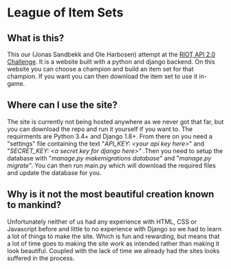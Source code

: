 # League of Item Sets

What is this?
--
This our (Jonas Sandbekk and Ole Harbosen) attempt at the [RIOT API 2.0 Challenge](https://developer.riotgames.com/discussion/announcements/show/2lxEyIcE).
It is a website built with a python and django backend. On this website you can choose a champion and build an item set for that champion. If you want you can then download the item set to use it in-game.

Where can I use the site?
--
The site is currently not being hosted anywhere as we never got that far, but you can download the repo and run it yourself if you want to. The requirments are Python 3.4+ and Django 1.8+. From there on you need a "settings" file containing the text "_API_KEY: \<your api key here\>_" and "_SECRET_KEY: \<a secret key for django here\>_" .Then you need to setup the database with "_manage.py makemigrations database_" and "_manage.py migrate_". You can then run main.py which will download the required files and update the database for you.

Why is it not the most beautiful creation known to mankind?
--
Unfortunately neither of us had any experience with HTML, CSS or Javascript before and little to no experience with Django so we had to learn a lot of things to make the site. Which is fun and rewarding, but means that a lot of time goes to making the site work as intended rather than making it look beautiful. Coupled with the lack of time we already had the sites looks suffered in the process.
